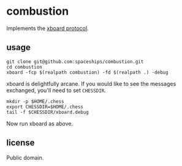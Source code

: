 combustion
==========

Implements the [xboard protocol](https://www.gnu.org/software/xboard/engine-intf.html).

usage
-----

```{r, engine='bash'}
git clone git@github.com:spaceships/combustion.git
cd combustion
xboard -fcp $(realpath combustion) -fd $(realpath .) -debug
```

xboard is delightfully arcane. If you would like to see the messages exchanged,
you'll need to set `CHESSDIR`.

```{r, engine='bash'}
mkdir -p $HOME/.chess
export CHESSDIR=$HOME/.chess
tail -f $CHESSDIR/xboard.debug
```

Now run xboard as above.

license
-------

Public domain.
